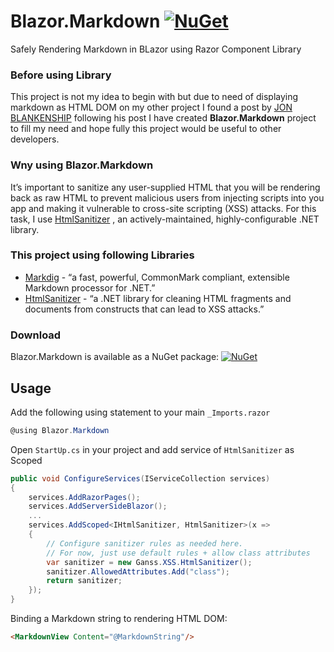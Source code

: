 ﻿# Blazor.Markdown [![NuGet](https://img.shields.io/badge/nuget-v1.0.0-blue)](https://www.nuget.org/packages/Blazor.Markdown/)
Safely Rendering Markdown in BLazor using Razor Component Library

### Before using Library
This project is not my idea to begin with but due to need of displaying markdown as HTML DOM on my other project
I found a post by [JON BLANKENSHIP](https://blog.jonblankenship.com/2019/01/27/safely-rendering-markdown-in-blazor/)
following his post I have created **Blazor.Markdown** project to fill my need and hope fully this project would be 
useful to other developers.

### Wny using Blazor.Markdown
It’s important to sanitize any user-supplied HTML that you will be rendering back as raw HTML to
prevent malicious users from injecting scripts into you app and making it vulnerable to cross-site
scripting (XSS) attacks. For this task, I use [HtmlSanitizer](https://github.com/mganss/HtmlSanitizer)
, an actively-maintained, highly-configurable .NET library.

### This project using following Libraries
- [Markdig](https://github.com/lunet-io/markdig) - 
 “a fast, powerful, CommonMark compliant, extensible Markdown processor for .NET.”
- [HtmlSanitizer](https://github.com/mganss/HtmlSanitizer) - 
  “a .NET library for cleaning HTML fragments and documents from constructs that can lead to XSS attacks.”

### Download
Blazor.Markdown is available as a NuGet package: [![NuGet](https://img.shields.io/badge/nuget-v1.0.0-blue)](https://www.nuget.org/packages/CoreSharp.ContentToolsJs.Editor/)

## Usage
Add the following using statement to your main `_Imports.razor`

```cs
@using Blazor.Markdown
```

Open `StartUp.cs` in your project and add service of `HtmlSanitizer` as Scoped

```csharp
public void ConfigureServices(IServiceCollection services)
{
    services.AddRazorPages();
    services.AddServerSideBlazor();
    ...
    services.AddScoped<IHtmlSanitizer, HtmlSanitizer>(x =>
    {
        // Configure sanitizer rules as needed here.
        // For now, just use default rules + allow class attributes
        var sanitizer = new Ganss.XSS.HtmlSanitizer();
        sanitizer.AllowedAttributes.Add("class");
        return sanitizer;
    });
}
```

Binding a Markdown string to rendering HTML DOM:
```html
<MarkdownView Content="@MarkdownString"/>
```